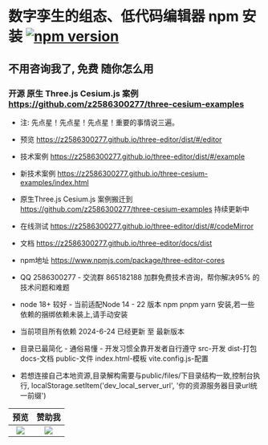 # 数字孪生的组态、低代码编辑器 npm 安装 [![npm version](https://badge.fury.io/js/three-editor-cores.svg)](https://www.npmjs.com/package/three-editor-cores) 

## 不用咨询我了, 免费 随你怎么用

### 开源 原生 Three.js Cesium.js 案例 https://github.com/z2586300277/three-cesium-examples

- 注: 先点星！先点星！先点星！重要的事情说三遍。

- 预览 https://z2586300277.github.io/three-editor/dist/#/editor

- 技术案例 https://z2586300277.github.io/three-editor/dist/#/example

- 新技术案例 https://z2586300277.github.io/three-cesium-examples/index.html

- 原生Three.js Cesium.js 案例搬迁到 https://github.com/z2586300277/three-cesium-examples 持续更新中

- 在线测试 https://z2586300277.github.io/three-editor/dist/#/codeMirror

- 文档 https://z2586300277.github.io/three-editor/docs/dist

- npm地址 https://www.npmjs.com/package/three-editor-cores
 
- QQ 2586300277 - 交流群 865182188 加群免费技术咨询，帮你解决95% 的技术问题和难题

- node 18+ 较好 - 当前适配Node 14 - 22 版本 npm pnpm yarn 安装,若一些依赖的捆绑依赖未装上,请手动安装

- 当前项目所有依赖 2024-6-24 已经更新 至 最新版本

- 目录已最简化 - 通俗易懂 - 开发习惯全靠开发者自行遵守  src-开发 dist-打包 docs-文档 public-文件 index.html-模板 vite.config.js-配置

- 若想连接自己本地资源,目录解构需要与public/files/下目录结构一致,控制台执行, localStorage.setItem('dev_local_server_url', '你的资源服务器目录url统一前缀')


预览             |  赞助我
:-------------------------:|:-------------------------:
[![](https://z2586300277.github.io/three-editor/dist/home.png)](https://z2586300277.github.io/three-editor/dist)  |  ![](https://z2586300277.github.io/three-editor/dist/wx_pay.jpg)


